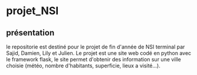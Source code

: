 # projet_NSI

## présentation
le repositorie est destiné pour le projet de fin d'année de NSI terminal par Sajid, Damien, Lily et Julien. Le projet est une site web codé en python avec le framework flask, le site permet d'obtenir des information sur une ville choisie (météo, nombre d'habitants, superficie, lieux a visité...).
